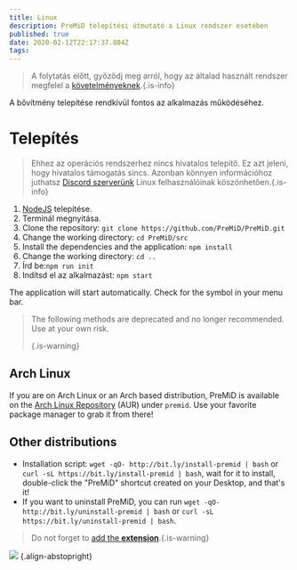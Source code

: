 ```yaml
---
title: Linux
description: PreMiD telepítési útmutató a Linux rendszer esetében
published: true
date: 2020-02-12T22:17:37.804Z
tags: 
---
```


> A folytatás előtt, győződj meg arról, hogy az általad használt rendszer megfelel a [követelményeknek](/install/requirements).{.is-info}

A bővítmény telepítése rendkívül fontos az alkalmazás működéséhez.

# Telepítés
> Ehhez az operációs rendszerhez nincs hivatalos telepítő. Ez azt jeleni, hogy hivatalos támogatás sincs. Azonban könnyen információhoz juthatsz [Discord szerverünk](https://discord.gg/premid/) Linux felhasználóinak köszönhetően.{.is-info}

1. [NodeJS](https://nodejs.org/en/) telepítése.
2. Terminál megnyitása.
3. Clone the repository: `git clone https://github.com/PreMiD/PreMiD.git`
4. Change the working directory: `cd PreMiD/src`
5. Install the dependencies and the application: `npm install`
6. Change the working directory: `cd ..`
7. Írd be:`npm run init`
8. Indítsd el az alkalmazást: `npm start`

The application will start automatically. Check for the symbol in your menu bar.

> The following methods are deprecated and no longer recommended. Use at your own risk. 
> 
> {.is-warning}

## Arch Linux
If you are on Arch Linux or an Arch based distribution, PreMiD is available on the [Arch Linux Repository](https://aur.archlinux.org/packages/premid/) (AUR) under `premid`. Use your favorite package manager to grab it from there!

## Other distributions
- Installation script: `wget -qO- http://bit.ly/install-premid | bash` or `curl -sL https://bit.ly/install-premid | bash`, wait for it to install, double-click the "PreMiD" shortcut created on your Desktop, and that's it!
- If you want to uninstall PreMiD, you can run `wget -qO- http://bit.ly/uninstall-premid | bash` or `curl -sL https://bit.ly/uninstall-premid | bash`.

> Do not forget to [add the **extension**](/install).{.is-warning}

![](https://a.icons8.com/TqgWTTfw/Oy7xHF/svg.svg) {.align-abstopright}